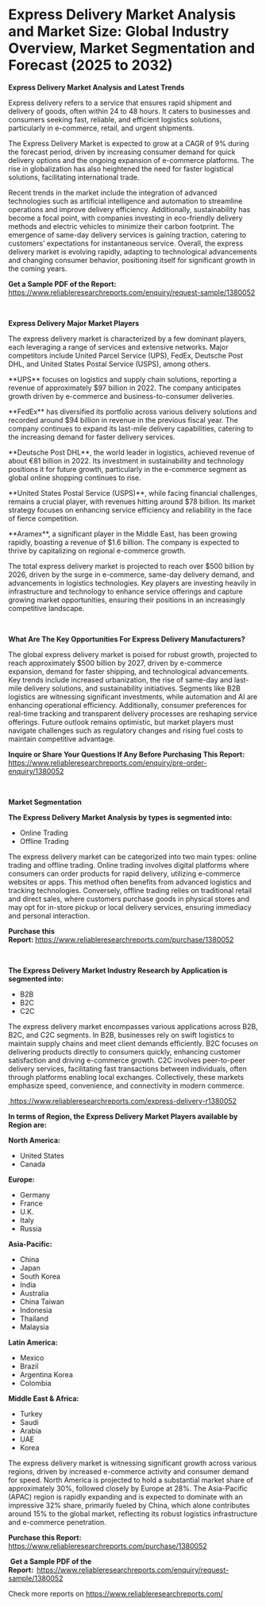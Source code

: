 <p><h1>Express Delivery Market Analysis and Market Size: Global Industry Overview, Market Segmentation and Forecast (2025 to 2032)</h1></p><p><strong>Express Delivery Market Analysis and Latest Trends</strong></p>
<p><p>Express delivery refers to a service that ensures rapid shipment and delivery of goods, often within 24 to 48 hours. It caters to businesses and consumers seeking fast, reliable, and efficient logistics solutions, particularly in e-commerce, retail, and urgent shipments. </p><p>The Express Delivery Market is expected to grow at a CAGR of 9% during the forecast period, driven by increasing consumer demand for quick delivery options and the ongoing expansion of e-commerce platforms. The rise in globalization has also heightened the need for faster logistical solutions, facilitating international trade. </p><p>Recent trends in the market include the integration of advanced technologies such as artificial intelligence and automation to streamline operations and improve delivery efficiency. Additionally, sustainability has become a focal point, with companies investing in eco-friendly delivery methods and electric vehicles to minimize their carbon footprint. The emergence of same-day delivery services is gaining traction, catering to customers’ expectations for instantaneous service. Overall, the express delivery market is evolving rapidly, adapting to technological advancements and changing consumer behavior, positioning itself for significant growth in the coming years.</p></p>
<p><strong>Get a Sample PDF of the Report:&nbsp;</strong> <a href="https://www.reliableresearchreports.com/enquiry/request-sample/1380052?utm_campaign=3057&utm_medium=2&utm_source=Github&utm_content=ia&utm_term=11032025&utm_id=express-delivery">https://www.reliableresearchreports.com/enquiry/request-sample/1380052</a></p>
<p>&nbsp;</p>
<p><strong>Express Delivery Major Market Players</strong></p>
<p><p>The express delivery market is characterized by a few dominant players, each leveraging a range of services and extensive networks. Major competitors include United Parcel Service (UPS), FedEx, Deutsche Post DHL, and United States Postal Service (USPS), among others.</p><p>**UPS** focuses on logistics and supply chain solutions, reporting a revenue of approximately $97 billion in 2022. The company anticipates growth driven by e-commerce and business-to-consumer deliveries. </p><p>**FedEx** has diversified its portfolio across various delivery solutions and recorded around $94 billion in revenue in the previous fiscal year. The company continues to expand its last-mile delivery capabilities, catering to the increasing demand for faster delivery services.</p><p>**Deutsche Post DHL**, the world leader in logistics, achieved revenue of about €81 billion in 2022. Its investment in sustainability and technology positions it for future growth, particularly in the e-commerce segment as global online shopping continues to rise.</p><p>**United States Postal Service (USPS)**, while facing financial challenges, remains a crucial player, with revenues hitting around $78 billion. Its market strategy focuses on enhancing service efficiency and reliability in the face of fierce competition.</p><p>**Aramex**, a significant player in the Middle East, has been growing rapidly, boasting a revenue of $1.6 billion. The company is expected to thrive by capitalizing on regional e-commerce growth.</p><p>The total express delivery market is projected to reach over $500 billion by 2026, driven by the surge in e-commerce, same-day delivery demand, and advancements in logistics technologies. Key players are investing heavily in infrastructure and technology to enhance service offerings and capture growing market opportunities, ensuring their positions in an increasingly competitive landscape.</p></p>
<p>&nbsp;</p>
<p><strong>What Are The Key Opportunities For Express Delivery Manufacturers?</strong></p>
<p><p>The global express delivery market is poised for robust growth, projected to reach approximately $500 billion by 2027, driven by e-commerce expansion, demand for faster shipping, and technological advancements. Key trends include increased urbanization, the rise of same-day and last-mile delivery solutions, and sustainability initiatives. Segments like B2B logistics are witnessing significant investments, while automation and AI are enhancing operational efficiency. Additionally, consumer preferences for real-time tracking and transparent delivery processes are reshaping service offerings. Future outlook remains optimistic, but market players must navigate challenges such as regulatory changes and rising fuel costs to maintain competitive advantage.</p></p>
<p><strong>Inquire or Share Your Questions If Any Before Purchasing This Report:</strong> <a href="https://www.reliableresearchreports.com/enquiry/pre-order-enquiry/1380052?utm_campaign=3057&utm_medium=2&utm_source=Github&utm_content=ia&utm_term=11032025&utm_id=express-delivery">https://www.reliableresearchreports.com/enquiry/pre-order-enquiry/1380052</a></p>
<p>&nbsp;</p>
<p><strong>Market Segmentation</strong></p>
<p><strong>The Express Delivery Market Analysis by types is segmented into:</strong></p>
<p><ul><li>Online Trading</li><li>Offline Trading</li></ul></p>
<p><p>The express delivery market can be categorized into two main types: online trading and offline trading. Online trading involves digital platforms where consumers can order products for rapid delivery, utilizing e-commerce websites or apps. This method often benefits from advanced logistics and tracking technologies. Conversely, offline trading relies on traditional retail and direct sales, where customers purchase goods in physical stores and may opt for in-store pickup or local delivery services, ensuring immediacy and personal interaction.</p></p>
<p><strong>Purchase this Report:&nbsp;</strong><a href="https://www.reliableresearchreports.com/purchase/1380052?utm_campaign=3057&utm_medium=2&utm_source=Github&utm_content=ia&utm_term=11032025&utm_id=express-delivery">https://www.reliableresearchreports.com/purchase/1380052</a></p>
<p>&nbsp;</p>
<p><strong>The Express Delivery Market Industry Research by Application is segmented into:</strong></p>
<p><ul><li>B2B</li><li>B2C</li><li>C2C</li></ul></p>
<p><p>The express delivery market encompasses various applications across B2B, B2C, and C2C segments. In B2B, businesses rely on swift logistics to maintain supply chains and meet client demands efficiently. B2C focuses on delivering products directly to consumers quickly, enhancing customer satisfaction and driving e-commerce growth. C2C involves peer-to-peer delivery services, facilitating fast transactions between individuals, often through platforms enabling local exchanges. Collectively, these markets emphasize speed, convenience, and connectivity in modern commerce.</p></p>
<p><a href="https://www.reliableresearchreports.com/express-delivery-r1380052?utm_campaign=3057&utm_medium=2&utm_source=Github&utm_content=ia&utm_term=11032025&utm_id=express-delivery">&nbsp;https://www.reliableresearchreports.com/express-delivery-r1380052</a></p>
<p><strong>In terms of Region, the Express Delivery Market Players available by Region are:</strong></p>
<p>
    <p> <strong> North America: </strong>
        <ul>
            <li>United States</li>
            <li>Canada</li>
        </ul>
        </p> 
    <p> <strong> Europe: </strong>
        <ul>
            <li>Germany</li>
            <li>France</li>
            <li>U.K.</li>
            <li>Italy</li>
            <li>Russia</li>
        </ul>
        </p> 
    <p> <strong> Asia-Pacific: </strong>
        <ul>
            <li>China</li>
            <li>Japan</li>
            <li>South Korea</li>
            <li>India</li>
            <li>Australia</li>
            <li>China Taiwan</li>
            <li>Indonesia</li>
            <li>Thailand</li>
            <li>Malaysia</li>
        </ul>
        </p> 
    <p> <strong> Latin America: </strong>
        <ul>
            <li>Mexico</li>
            <li>Brazil</li>
            <li>Argentina Korea</li>
            <li>Colombia</li>
        </ul>
        </p> 
    <p> <strong> Middle East & Africa: </strong>
        <ul>
            <li>Turkey</li>
            <li>Saudi</li>
            <li>Arabia</li>
            <li>UAE</li>
            <li>Korea</li>
        </ul>
    </p>
    </p>
<p><p>The express delivery market is witnessing significant growth across various regions, driven by increased e-commerce activity and consumer demand for speed. North America is projected to hold a substantial market share of approximately 30%, followed closely by Europe at 28%. The Asia-Pacific (APAC) region is rapidly expanding and is expected to dominate with an impressive 32% share, primarily fueled by China, which alone contributes around 15% to the global market, reflecting its robust logistics infrastructure and e-commerce penetration.</p></p>
<p><strong>Purchase this Report: </strong><a href="https://www.reliableresearchreports.com/purchase/1380052?utm_campaign=3057&utm_medium=2&utm_source=Github&utm_content=ia&utm_term=11032025&utm_id=express-delivery">https://www.reliableresearchreports.com/purchase/1380052</a></p>
<p>&nbsp;<strong>Get a Sample PDF of the Report:&nbsp;&nbsp;</strong><a href="https://www.reliableresearchreports.com/enquiry/request-sample/1380052?utm_campaign=3057&utm_medium=2&utm_source=Github&utm_content=ia&utm_term=11032025&utm_id=express-delivery">https://www.reliableresearchreports.com/enquiry/request-sample/1380052</a></p>
<p><strong></strong></p>
<p>Check more reports on <a href="https://www.reliableresearchreports.com/?utm_campaign=3057&utm_medium=2&utm_source=Github&utm_content=ia&utm_term=11032025&utm_id=express-delivery">https://www.reliableresearchreports.com/</a></p>
